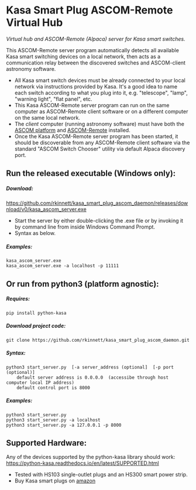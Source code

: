 # Kasa Smart Plug ASCOM-Remote Virtual Hub
*Virtual hub and ASCOM-Remote (Alpaca) server for Kasa smart switches.*

This ASCOM-Remote server program automatically detects all available Kasa smart switching devices on a local network, then acts as a communication relay between the discovered switches and ASCOM-client astronomy software.
* All Kasa smart switch devices must be already connected to your local network via instructions provided by Kasa.  It's a good idea to name each switch according to what you plug into it, e.g. "telescope", "lamp", "warning light", "flat panel", etc.
* This Kasa ASCOM-Remote server program can run on the same computer as ASCOM-Remote client software or on a different computer on the same local network.
* The *client* computer (running astronomy software) must have both the [ASCOM platform](https://ascom-standards.org/Downloads/Index.htm) and [ASCOM-Remote](https://github.com/ASCOMInitiative/ASCOMRemote/releases) installed.
* Once the Kasa ASCOM-Remote server program has been started, it should be discoverable from any ASCOM-Remote client software via the standard "ASCOM Switch Chooser" utility via default Alpaca discovery port.


## Run the released executable (Windows only):
##### Download:
<https://github.com/rkinnett/kasa_smart_plug_ascom_daemon/releases/download/v0/kasa_ascom_server.exe>
* Start the server by either double-clicking the .exe file or by invoking it by command line from inside Windows Command Prompt.
* Syntax as below.

##### Examples:  
	kasa_ascom_server.exe  
	kasa_ascom_server.exe -a localhost -p 11111
  
## Or run from python3 (platform agnostic):
##### Requires:
	pip install python-kasa
  
##### Download project code:
	git clone https://github.com/rkinnett/kasa_smart_plug_ascom_daemon.git 
  
##### Syntax:  
	python3 start_server.py  [-a server_address (optional]  [-p port (optional)]  
		default server address is 0.0.0.0  (accessibe through host computer local IP address) 
		default control port is 8000  
  
##### Examples:  
	python3 start_server.py  
	python3 start_server.py -a localhost  
	python3 start_server.py -a 127.0.0.1 -p 8000  

## Supported Hardware:
Any of the devices supported by the python-kasa library should work:  
<https://python-kasa.readthedocs.io/en/latest/SUPPORTED.html>  
* Tested with HS103 single-outlet plugs and an HS300 smart power strip.  
* Buy Kasa smart plugs on [amazon](https://www.amazon.com/s?k=kasa+smart+plug)
